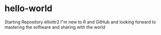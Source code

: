 # hello-world
Starting Repository
elliottr2 I"m new to R and GitHub and looking forward to mastering the software and sharing with the world
